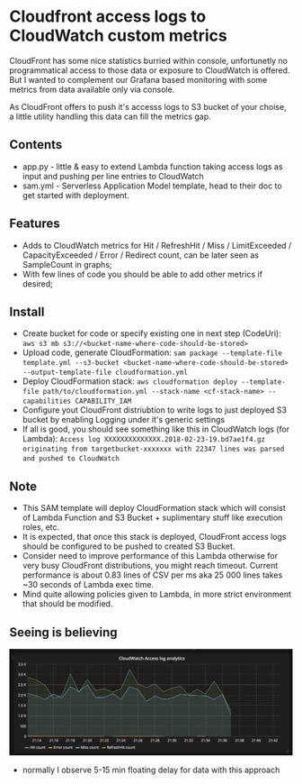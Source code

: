 Cloudfront access logs to CloudWatch custom metrics
====

CloudFront has some nice statistics burried within console, unfortunetly no programmatical access to those data or exposure to CloudWatch is offered.
But I wanted to complement our Grafana based monitoring with some metrics from data available only via console. 

As CloudFront offers to push it's accesss logs to S3 bucket of your choise, a little utility handling this data can fill the metrics gap.

Contents
----
- app.py - little & easy to extend Lambda function taking access logs as input and pushing per line entries to CloudWatch
- sam.yml - Serverless Application Model template, head to their doc to get started with deployment.

Features
----
- Adds to CloudWatch metrics for Hit / RefreshHit / Miss / LimitExceeded / CapacityExceeded / Error / Redirect count, can be later seen as SampleCount in graphs;
- With few lines of code you should be able to add other metrics if desired;

Install
----
- Create bucket for code or specify existing one in next step (CodeUri): `aws s3 mb s3://<bucket-name-where-code-should-be-stored>`
- Upload code, generate CloudFormation: `sam package --template-file template.yml --s3-bucket <bucket-name-where-code-should-be-stored> --output-template-file cloudformation.yml`
- Deploy CloudFormation stack: `aws cloudformation deploy --template-file path/to/cloudformation.yml --stack-name <cf-stack-name> --capabilities CAPABILITY_IAM`
- Configure yout CloudFront distriubtion to write logs to just deployed S3 bucket by enabling Logging under it's generic settings
- If all is good, you should see something like this in CloudWatch logs (for Lambda): `Access log XXXXXXXXXXXXXX.2018-02-23-19.bd7ae1f4.gz originating from targetbucket-xxxxxxx with 22347 lines was parsed and pushed to CloudWatch`

Note
----
- This SAM template will deploy CloudFormation stack which will consist of Lambda Function and S3 Bucket + suplimentary stuff like execution roles, etc.
- It is expected, that once this stack is deployed, CloudFront access logs should be configured to be pushed to created S3 Bucket. 
- Consider need to improve performance of this Lambda otherwise for very busy CloudFront distributions, you might reach timeout. Current performance is about 0.83 lines of CSV per ms aka 25 000 lines takes ~30 seconds of Lambda exec time.
- Mind quite allowing policies given to Lambda, in more strict environment that should be modified.

Seeing is believing
----
![Screenshot](screenshot.png)
- normally I observe 5-15 min floating delay for data with this approach